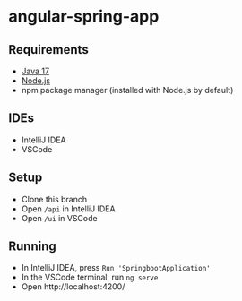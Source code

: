 # angular-spring-app

## Requirements
- [Java 17](https://www.java.com/en/)
- [Node.js](https://nodejs.org/en)
- npm package manager (installed with Node.js by default)

## IDEs
- IntelliJ IDEA
- VSCode

## Setup
- Clone this branch
- Open `/api` in IntelliJ IDEA
- Open `/ui` in VSCode

## Running
- In IntelliJ IDEA, press `Run 'SpringbootApplication'`
- In the VSCode terminal, run `ng serve`
- Open http://localhost:4200/
